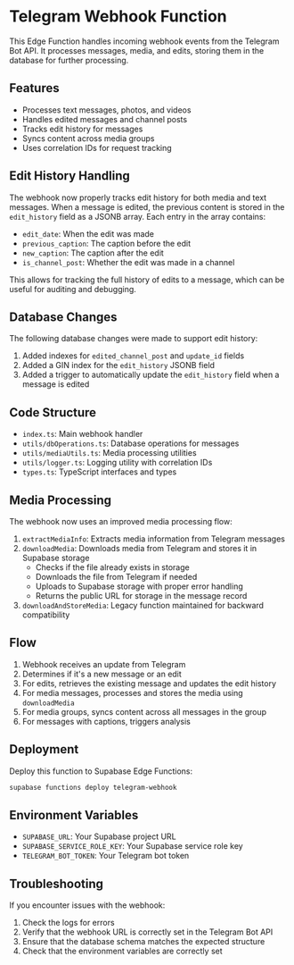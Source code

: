 # Telegram Webhook Function

This Edge Function handles incoming webhook events from the Telegram Bot API. It processes messages, media, and edits, storing them in the database for further processing.

## Features

- Processes text messages, photos, and videos
- Handles edited messages and channel posts
- Tracks edit history for messages
- Syncs content across media groups
- Uses correlation IDs for request tracking

## Edit History Handling

The webhook now properly tracks edit history for both media and text messages. When a message is edited, the previous content is stored in the `edit_history` field as a JSONB array. Each entry in the array contains:

- `edit_date`: When the edit was made
- `previous_caption`: The caption before the edit
- `new_caption`: The caption after the edit
- `is_channel_post`: Whether the edit was made in a channel

This allows for tracking the full history of edits to a message, which can be useful for auditing and debugging.

## Database Changes

The following database changes were made to support edit history:

1. Added indexes for `edited_channel_post` and `update_id` fields
2. Added a GIN index for the `edit_history` JSONB field
3. Added a trigger to automatically update the `edit_history` field when a message is edited

## Code Structure

- `index.ts`: Main webhook handler
- `utils/dbOperations.ts`: Database operations for messages
- `utils/mediaUtils.ts`: Media processing utilities
- `utils/logger.ts`: Logging utility with correlation IDs
- `types.ts`: TypeScript interfaces and types

## Media Processing

The webhook now uses an improved media processing flow:

1. `extractMediaInfo`: Extracts media information from Telegram messages
2. `downloadMedia`: Downloads media from Telegram and stores it in Supabase storage
   - Checks if the file already exists in storage
   - Downloads the file from Telegram if needed
   - Uploads to Supabase storage with proper error handling
   - Returns the public URL for storage in the message record
3. `downloadAndStoreMedia`: Legacy function maintained for backward compatibility

## Flow

1. Webhook receives an update from Telegram
2. Determines if it's a new message or an edit
3. For edits, retrieves the existing message and updates the edit history
4. For media messages, processes and stores the media using `downloadMedia`
5. For media groups, syncs content across all messages in the group
6. For messages with captions, triggers analysis

## Deployment

Deploy this function to Supabase Edge Functions:

```bash
supabase functions deploy telegram-webhook
```

## Environment Variables

- `SUPABASE_URL`: Your Supabase project URL
- `SUPABASE_SERVICE_ROLE_KEY`: Your Supabase service role key
- `TELEGRAM_BOT_TOKEN`: Your Telegram bot token

## Troubleshooting

If you encounter issues with the webhook:

1. Check the logs for errors
2. Verify that the webhook URL is correctly set in the Telegram Bot API
3. Ensure that the database schema matches the expected structure
4. Check that the environment variables are correctly set
